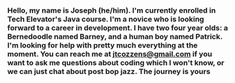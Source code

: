 
### Hello, my name is Joseph (he/him). I'm currently enrolled in Tech Elevator's Java course. I'm a novice who is looking forward to a career in development. I have two four year olds: a Bernedoodle named Barney, and a human boy named Patrick. I'm looking for help with pretty much everything at the moment. You can reach me at jtcozzens@gmail.com if you want to ask me questions about coding which I won't know, or we can just chat about post bop jazz. The journey is yours

<!--
**explosephc/explosephc** is a ✨ _special_ ✨ repository because its `README.md` (this file) appears on your GitHub profile.

Here are some ideas to get you started:

- 🔭 I’m currently working on...
- 🌱 I’m currently learning...
- 👯 I’m looking to collaborate on ...
- 🤔 I’m looking for help with ...
- 💬 Ask me about ...
- 📫 How to reach me...
- 😄 Pronouns...
- ⚡ Fun fact: ...
-->

